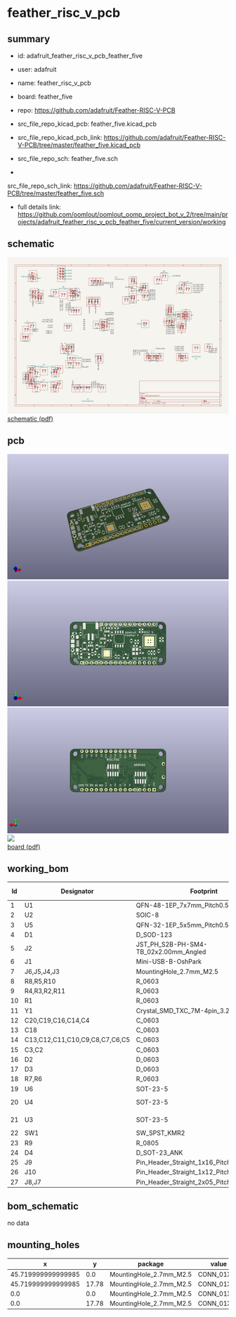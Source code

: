 # feather_risc_v_pcb
 
## summary 
* id: adafruit_feather_risc_v_pcb_feather_five
* user: adafruit
* name: feather_risc_v_pcb
* board: feather_five
* repo: https://github.com/adafruit/Feather-RISC-V-PCB
* src_file_repo_kicad_pcb: feather_five.kicad_pcb
* src_file_repo_kicad_pcb_link: https://github.com/adafruit/Feather-RISC-V-PCB/tree/master/feather_five.kicad_pcb


* src_file_repo_sch: feather_five.sch
*
 src_file_repo_sch_link: https://github.com/adafruit/Feather-RISC-V-PCB/tree/master/feather_five.sch
* full details link: https://github.com/oomlout/oomlout_oomp_project_bot_v_2/tree/main/projects/adafruit_feather_risc_v_pcb_feather_five/current_version/working  

## schematic  
![](working_schematic_600.png)  
[schematic (pdf)](working_schematic.pdf)  

## pcb  
![](working_3d_600.png) 
![](working_3d_front_600.png)  
![](working_3d_back_600.png)  
![](working_600.png)  
[board (pdf)](working.pdf)  

## working_bom
| Id | Designator | Footprint | Quantity | Designation | Supplier and ref |  | None | 
| --- | --- | --- | --- | --- | --- | --- | --- | 
| 1 | U1 | QFN-48-1EP_7x7mm_Pitch0.5mm | 1 | E310-G000 |  |  | [''] | 
| 2 | U2 | SOIC-8 | 1 | IS25LPXXX |  |  | [''] | 
| 3 | U5 | QFN-32-1EP_5x5mm_Pitch0.5mm | 1 | SAMD21E |  |  | [''] | 
| 4 | D1 | D_SOD-123 | 1 | MBR120 |  |  | [''] | 
| 5 | J2 | JST_PH_S2B-PH-SM4-TB_02x2.00mm_Angled | 1 | CONN_01X02 |  |  | [''] | 
| 6 | J1 | Mini-USB-B-OshPark | 1 | USB_OTG |  |  | [''] | 
| 7 | J6,J5,J4,J3 | MountingHole_2.7mm_M2.5 | 4 | CONN_01X01 |  |  | [''] | 
| 8 | R8,R5,R10 | R_0603 | 3 | 1k |  |  | [''] | 
| 9 | R4,R3,R2,R11 | R_0603 | 4 | 100k |  |  | [''] | 
| 10 | R1 | R_0603 | 1 | 100 |  |  | [''] | 
| 11 | Y1 | Crystal_SMD_TXC_7M-4pin_3.2x2.5mm | 1 | Crystal_GND24_Small |  |  | [''] | 
| 12 | C20,C19,C16,C14,C4 | C_0603 | 5 | 10uF |  |  | [''] | 
| 13 | C18 | C_0603 | 1 | 1uF |  |  | [''] | 
| 14 | C13,C12,C11,C10,C9,C8,C7,C6,C5 | C_0603 | 9 | .1uF |  |  | [''] | 
| 15 | C3,C2 | C_0603 | 2 | 12pF |  |  | [''] | 
| 16 | D2 | D_0603 | 1 | Yellow |  |  | [''] | 
| 17 | D3 | D_0603 | 1 | Red |  |  | [''] | 
| 18 | R7,R6 | R_0603 | 2 | 4.7k |  |  | [''] | 
| 19 | U6 | SOT-23-5 | 1 | MCP73831 |  |  | [''] | 
| 20 | U4 | SOT-23-5 | 1 | SPX3819M5-L-1-8/TR |  |  | [''] | 
| 21 | U3 | SOT-23-5 | 1 | SPX3819M5-L-3-3/TR |  |  | [''] | 
| 22 | SW1 | SW_SPST_KMR2 | 1 | SW_Push |  |  | [''] | 
| 23 | R9 | R_0805 | 1 | 10k |  |  | [''] | 
| 24 | D4 | D_SOT-23_ANK | 1 | D_Small |  |  | [''] | 
| 25 | J9 | Pin_Header_Straight_1x16_Pitch2.54mm | 1 | FeatherBottom |  |  | [''] | 
| 26 | J10 | Pin_Header_Straight_1x12_Pitch2.54mm | 1 | FeatherTop |  |  | [''] | 
| 27 | J8,J7 | Pin_Header_Straight_2x05_Pitch1.27mm_SMD | 2 | CONN_02X05 |  |  | [''] | 


## bom_schematic
no data

## mounting_holes
| x | y | package | value | ref | size | 
| --- | --- | --- | --- | --- | --- | 
| 45.719999999999985 | 0.0 | MountingHole_2.7mm_M2.5 | CONN_01X01 | J3 | m3 | 
| 45.719999999999985 | 17.78 | MountingHole_2.7mm_M2.5 | CONN_01X01 | J4 | m3 | 
| 0.0 | 0.0 | MountingHole_2.7mm_M2.5 | CONN_01X01 | J5 | m3 | 
| 0.0 | 17.78 | MountingHole_2.7mm_M2.5 | CONN_01X01 | J6 | m3 | 


